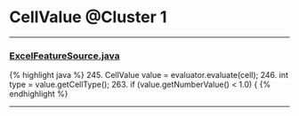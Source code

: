 # CellValue @Cluster 1

***

### [ExcelFeatureSource.java](https://searchcode.com/codesearch/view/47133171/)
{% highlight java %}
245. CellValue value = evaluator.evaluate(cell);
246. int type = value.getCellType();
263.             if (value.getNumberValue() < 1.0) {
{% endhighlight %}

***

